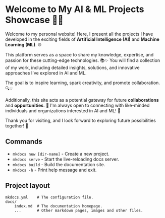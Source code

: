 # Welcome to My AI & ML Projects Showcase 🚀🤖

Welcome to my personal website! Here, I present all the projects I have developed in the exciting fields of **Artificial Intelligence (AI)** and **Machine Learning (ML)**. 🌐

This platform serves as a space to share my knowledge, expertise, and passion for these cutting-edge technologies. 📚✨ You will find a collection of my work, including detailed insights, solutions, and innovative approaches I've explored in AI and ML. 

The goal is to inspire learning, spark creativity, and promote collaboration. 🔍💡

Additionally, this site acts as a potential gateway for future **collaborations** and **opportunities**. 🤝 I'm always open to connecting with like-minded individuals and organizations interested in AI and ML! 🌱

Thank you for visiting, and I look forward to exploring future possibilities together! 🚀


## Commands

* `mkdocs new [dir-name]` - Create a new project.
* `mkdocs serve` - Start the live-reloading docs server.
* `mkdocs build` - Build the documentation site.
* `mkdocs -h` - Print help message and exit.

## Project layout

    mkdocs.yml    # The configuration file.
    docs/
        index.md  # The documentation homepage.
        ...       # Other markdown pages, images and other files.
